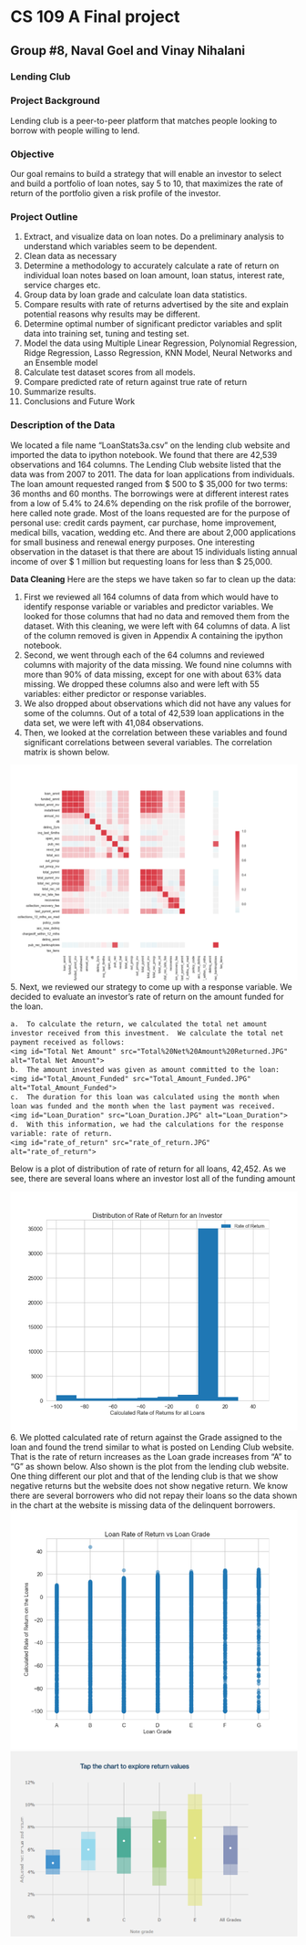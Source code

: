 # CS 109 A Final project
## Group #8, Naval Goel and Vinay Nihalani
### Lending Club
### Project Background

Lending club is a peer-to-peer platform that matches people looking to borrow with people willing to lend. 


### Objective

Our goal remains to build a strategy that will enable an investor to select and build a portfolio of loan notes, say 5 to 10, that maximizes the rate of return of the portfolio given a risk profile of the investor.

### Project Outline
1.	Extract, and visualize data on loan notes. Do a preliminary analysis to understand which variables seem to be dependent. 
2.	Clean data as necessary 
3.	Determine a methodology to accurately calculate a rate of return on individual loan notes based on loan amount, loan status, interest rate, service charges etc.
4.	Group data by loan grade and calculate loan data statistics.  
5.	Compare results with rate of returns advertised by the site and explain potential reasons why results may be different.
6.	Determine optimal number of significant predictor variables and split data into training set, tuning and testing set.
7.	Model the data using Multiple Linear Regression, Polynomial Regression, Ridge Regression, Lasso Regression, KNN Model, Neural Networks and an Ensemble model
8.	Calculate test dataset scores from all models.
9.	Compare predicted rate of return against true rate of return
10.	Summarize results.
11.	Conclusions and Future Work

### Description of the Data
We located a file name “LoanStats3a.csv” on the lending club website and imported the data to ipython notebook. We found that there are 42,539 observations and 164 columns. The Lending Club website listed that the data was from 2007 to 2011. 
The data for loan applications from individuals.  The loan amount requested ranged from $ 500 to $ 35,000 for two terms: 36 months and 60 months.  The borrowings were at different interest rates from a low of 5.4% to 24.6% depending on the risk profile of the borrower, here called note grade. Most of the loans requested are for the purpose of personal use: credit cards payment, car purchase, home improvement, medical bills, vacation, wedding etc. And there are about 2,000 applications for small business and renewal energy purposes. One interesting observation in the dataset is that there are about 15 individuals listing annual income of over $ 1 million but requesting loans for less than $ 25,000. 

**Data Cleaning**
Here are the steps we have taken so far to clean up the data:
1.	First we reviewed all 164 columns of data from which would have to identify response variable or variables and predictor variables.  We looked for those columns that had no data and removed them from the dataset. With this cleaning, we were left with 64 columns of data.  A list of the column removed is given in Appendix A containing the ipython notebook.
2.	Second, we went through each of the 64 columns and reviewed columns with majority of the data missing.  We found nine columns with more than 90% of data missing, except for one with about 63% data missing. We dropped these columns also and were left with 55 variables: either predictor or response variables.
3.	We also dropped about observations which did not have any values for some of the columns. Out of a total of 42,539 loan applications in the data set, we were left with 41,084 observations.
4.	Then, we looked at the correlation between these variables and found significant correlations between several variables. The correlation matrix is shown below.
<img id="correlation" src="correlation.png" alt="correlation">     
5.	Next, we reviewed our strategy to come up with a response variable.  We decided to evaluate an investor’s rate of return on the amount funded for the loan.

    a.  To calculate the return, we calculated the total net amount investor received from this investment.  We calculate the total net payment received as follows:
    <img id="Total Net Amount" src="Total%20Net%20Amount%20Returned.JPG" alt="Total Net Amount">
    b.  The amount invested was given as amount committed to the loan: 
    <img id="Total_Amount_Funded" src="Total_Amount_Funded.JPG" alt="Total_Amount_Funded">      
    c.	The duration for this loan was calculated using the month when loan was funded and the month when the last payment was received.
    <img id="Loan_Duration" src="Loan_Duration.JPG" alt="Loan_Duration">   
    d.  With this information, we had the calculations for the response variable: rate of return.
    <img id="rate_of_return" src="rate_of_return.JPG" alt="rate_of_return">
Below is a plot of distribution of rate of return for all loans, 42,452. As we see, there are several loans where an investor lost all of the funding amount

<img id="Rate_of_Return_Distribution" src="Rate_of_Return_Distribution.png" alt="Rate_of_Return_Distribution">      
6.	We plotted calculated rate of return against the Grade assigned to the loan and found the trend similar to what is posted on Lending Club website. That is the rate of return increases as the Loan grade increases from “A” to “G” as shown below. Also shown is the plot from the lending club website. One thing different our plot and that of the lending club is that we show negative returns but the website does not show negative return.  We know there are several borrowers who did not repay their loans so the data shown in the chart at the website is missing data of the delinquent borrowers.
<img id="Loan_Rate_Return_Loan_Grade" src="Loan_Rate_Return_Loan_Grade.png" alt="Loan_Rate_Return_Loan_Grade">
<img id="Return_Note_Grade" src="Return_Note_Grade.png" alt="Return_Note_Grade">
